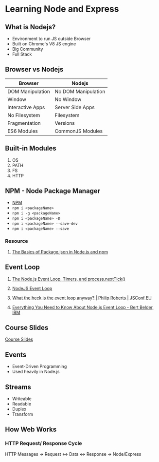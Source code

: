 # Learning Node and Express

## What is Nodejs?

- Environment to run JS outside Browser
- Built on Chrome's V8 JS engine
- Big Community
- Full Stack

## Browser vs Nodejs

| Browser          | Nodejs              |
| ---------------- | ------------------- |
| DOM Manipulation | No DOM Manipulation |
| Window           | No Window           |
| Interactive Apps | Server Side Apps    |
| No Filesystem    | Filesystem          |
| Fragmentation    | Versions            |
| ES6 Modules      | CommonJS Modules    |

## Built-in Modules

1. OS
2. PATH
3. FS
4. HTTP

## NPM - Node Package Manager

- [NPM](https://www.npmjs.com/)
- `npm i <packageName>`
- `npm i -g <packageName>`
- `npm i <packageName> -D`
- `npm i <packageName> --save-dev`
- `npm i <packageName> --save`

### Resource

1. [The Basics of Package.json in Node.js and npm](https://nodesource.com/blog/the-basics-of-package-json-in-node-js-and-npm/#:~:text=The%20package.,understanding%20and%20working%20with%20Node.&text=json%20is%20used%20as%20what,streamlined%2C%20modular%2C%20and%20efficient.)

## Event Loop

1. [The Node.js Event Loop, Timers, and process.nextTick()](https://nodejs.org/en/docs/guides/event-loop-timers-and-nexttick/#:~:text=What%20is%20the%20Event%20Loop,the%20system%20kernel%20whenever%20possible.&text=js%20so%20that%20the%20appropriate,queue%20to%20eventually%20be%20executed.)

2. [NodeJS Event Loop](https://nodejs.dev/learn/the-nodejs-event-loop)

3. [What the heck is the event loop anyway? | Philip Roberts | JSConf EU](https://www.youtube.com/watch?v=8aGhZQkoFbQ)

4. [Everything You Need to Know About Node.js Event Loop - Bert Belder, IBM](https://www.youtube.com/watch?v=PNa9OMajw9w)

## Course Slides

[Course Slides](https://course-api.com)

## Events

- Event-Driven Programming
- Used heavily in Node.js

## Streams

- Writeable
- Readable
- Duplex
- Transform

## How Web Works

### HTTP Request/ Response Cycle

HTTP Messages -> Request <-> Data <-> Response -> Node/Express
